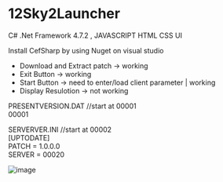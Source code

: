 # 12Sky2Launcher

C# .Net Framework 4.7.2 , JAVASCRIPT HTML CSS UI

Install CefSharp by using Nuget on visual studio

- Download and Extract patch -> working
- Exit Button -> working
- Start Button -> need to enter/load client parameter | working
- Display Resulotion -> not working

PRESENTVERSION.DAT //start at 00001<br/>
00001<br/>

SERVERVER.INI //start at 00002<br/>
[UPTODATE]<br/>
PATCH = 1.0.0.0<br/>
SERVER = 00020<br/>

![image](https://raw.githubusercontent.com/DOSexample/12Sky2Launcher/master/Untitled.png)
